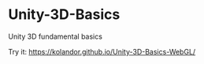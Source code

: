 # Unity-3D-Basics
Unity 3D fundamental basics

Try it: https://kolandor.github.io/Unity-3D-Basics-WebGL/
